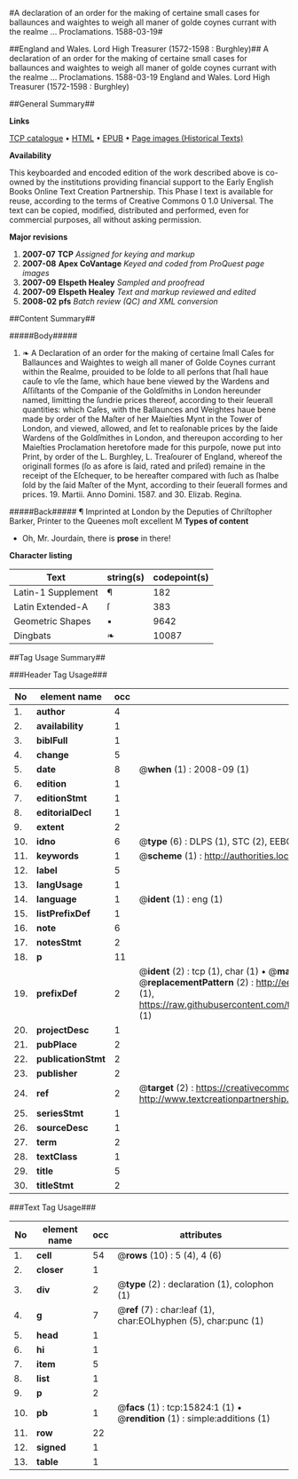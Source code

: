 #A declaration of an order for the making of certaine small cases for ballaunces and waightes to weigh all maner of golde coynes currant with the realme  ... Proclamations. 1588-03-19#

##England and Wales. Lord High Treasurer (1572-1598 : Burghley)##
A declaration of an order for the making of certaine small cases for ballaunces and waightes to weigh all maner of golde coynes currant with the realme  ...
Proclamations. 1588-03-19
England and Wales. Lord High Treasurer (1572-1598 : Burghley)

##General Summary##

**Links**

[TCP catalogue](http://www.ota.ox.ac.uk/tcp/)  • 
[HTML](http://tei.it.ox.ac.uk/tcp/Texts-HTML/free/A21/A21845.html)  • 
[EPUB](http://tei.it.ox.ac.uk/tcp/Texts-EPUB/free/A21/A21845.epub) • 
[Page images (Historical Texts)](https://data.historicaltexts.jisc.ac.uk/view?pubId=eebo-99850612e&pageId=eebo-99850612e-15824-1)

**Availability**

This keyboarded and encoded edition of the
	       work described above is co-owned by the institutions
	       providing financial support to the Early English Books
	       Online Text Creation Partnership. This Phase I text is
	       available for reuse, according to the terms of Creative
	       Commons 0 1.0 Universal. The text can be copied,
	       modified, distributed and performed, even for
	       commercial purposes, all without asking permission.

**Major revisions**

1. __2007-07__ __TCP__ *Assigned for keying and markup*
1. __2007-08__ __Apex CoVantage__ *Keyed and coded from ProQuest page images*
1. __2007-09__ __Elspeth Healey__ *Sampled and proofread*
1. __2007-09__ __Elspeth Healey__ *Text and markup reviewed and edited*
1. __2008-02__ __pfs__ *Batch review (QC) and XML conversion*

##Content Summary##

#####Body#####

1. ❧ A Declaration of an order for the making of certaine ſmall Caſes for Ballaunces and Waightes to weigh all maner of Golde Coynes currant within the Realme, prouided to be ſolde to all perſons that ſhall haue cauſe to vſe the ſame, which haue bene viewed by the Wardens and Aſſiſtants of the Companie of the Goldſmiths in London hereunder named, limitting the ſundrie prices thereof, according to their ſeuerall quantities: which Caſes, with the Ballaunces and Weightes haue bene made by order of the Maſter of her Maieſties Mynt in the Tower of London, and viewed, allowed, and ſet to reaſonable prices by the ſaide Wardens of the Goldſmithes in London, and thereupon according to her Maieſties Proclamation heretofore made for this purpoſe, nowe put into Print, by order of the L. Burghley, L. Treaſourer of England, whereof the originall formes (ſo as afore is ſaid, rated and priſed) remaine in the receipt of the Eſchequer, to be hereafter compared with ſuch as ſhalbe ſold by the ſaid Maſter of the Mynt, according to their ſeuerall formes and prices. 19. Martii. Anno Domini. 1587. and 30. Elizab. Regina.

#####Back#####
¶ Imprinted at London by the Deputies of Chriſtopher Barker, Printer to the Queenes moſt excellent M
**Types of content**

  * Oh, Mr. Jourdain, there is **prose** in there!

**Character listing**


|Text|string(s)|codepoint(s)|
|---|---|---|
|Latin-1 Supplement|¶|182|
|Latin Extended-A|ſ|383|
|Geometric Shapes|▪|9642|
|Dingbats|❧|10087|

##Tag Usage Summary##

###Header Tag Usage###

|No|element name|occ|attributes|
|---|---|---|---|
|1.|__author__|4||
|2.|__availability__|1||
|3.|__biblFull__|1||
|4.|__change__|5||
|5.|__date__|8| @__when__ (1) : 2008-09 (1)|
|6.|__edition__|1||
|7.|__editionStmt__|1||
|8.|__editorialDecl__|1||
|9.|__extent__|2||
|10.|__idno__|6| @__type__ (6) : DLPS (1), STC (2), EEBO-CITATION (1), PROQUEST (1), VID (1)|
|11.|__keywords__|1| @__scheme__ (1) : http://authorities.loc.gov/ (1)|
|12.|__label__|5||
|13.|__langUsage__|1||
|14.|__language__|1| @__ident__ (1) : eng (1)|
|15.|__listPrefixDef__|1||
|16.|__note__|6||
|17.|__notesStmt__|2||
|18.|__p__|11||
|19.|__prefixDef__|2| @__ident__ (2) : tcp (1), char (1)  •  @__matchPattern__ (2) : ([0-9\-]+):([0-9IVX]+) (1), (.+) (1)  •  @__replacementPattern__ (2) : http://eebo.chadwyck.com/downloadtiff?vid=$1&page=$2 (1), https://raw.githubusercontent.com/textcreationpartnership/Texts/master/tcpchars.xml#$1 (1)|
|20.|__projectDesc__|1||
|21.|__pubPlace__|2||
|22.|__publicationStmt__|2||
|23.|__publisher__|2||
|24.|__ref__|2| @__target__ (2) : https://creativecommons.org/publicdomain/zero/1.0/ (1), http://www.textcreationpartnership.org/docs/. (1)|
|25.|__seriesStmt__|1||
|26.|__sourceDesc__|1||
|27.|__term__|2||
|28.|__textClass__|1||
|29.|__title__|5||
|30.|__titleStmt__|2||


###Text Tag Usage###

|No|element name|occ|attributes|
|---|---|---|---|
|1.|__cell__|54| @__rows__ (10) : 5 (4), 4 (6)|
|2.|__closer__|1||
|3.|__div__|2| @__type__ (2) : declaration (1), colophon (1)|
|4.|__g__|7| @__ref__ (7) : char:leaf (1), char:EOLhyphen (5), char:punc (1)|
|5.|__head__|1||
|6.|__hi__|1||
|7.|__item__|5||
|8.|__list__|1||
|9.|__p__|2||
|10.|__pb__|1| @__facs__ (1) : tcp:15824:1 (1)  •  @__rendition__ (1) : simple:additions (1)|
|11.|__row__|22||
|12.|__signed__|1||
|13.|__table__|1||
